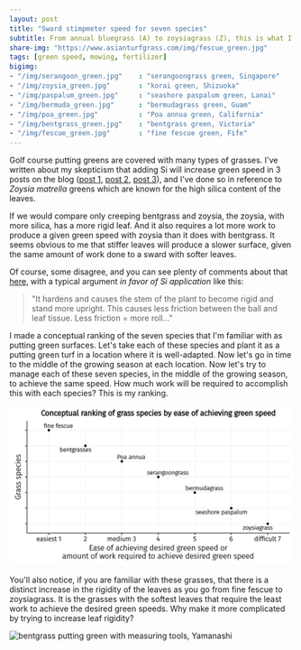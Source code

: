 ```yaml
---
layout: post
title: "Sward stimpmeter speed for seven species"
subtitle: From annual bluegrass (A) to zoysiagrass (Z), this is what I expect
share-img: "https://www.asianturfgrass.com/img/fescue_green.jpg"
tags: [green speed, mowing, fertilizer]
bigimg:
- "/img/serangoon_green.jpg"    : "serangoongrass green, Singapore"
- "/img/zoysia_green.jpg"       : "korai green, Shizuoka"
- "/img/paspalum_green.jpg"     : "seashore paspalum green, Lanai"
- "/img/bermuda_green.jpg"      : "bermudagrass green, Guam"
- "/img/poa_green.jpg"          : "Poa annua green, California"
- "/img/bentgrass_green.jpg"    : "bentgrass green, Victoria"
- "/img/fescue_green.jpg"       : "fine fescue green, Fife"
---
```


Golf course putting greens are covered with many types of grasses. I've written about my skepticism that adding Si will increase green speed in 3 posts on the blog ([post 1](http://www.asianturfgrass.com/2017-07-06-rethink-throw-spray-tank-si/), [post 2](http://www.asianturfgrass.com/2017-07-14-si-does-this-make-sense-to-you/), [post 3](http://www.blog.asianturfgrass.com/2015/02/silica-and-green-speed.html)), and I've done so in reference to *Zoysia matrella* greens which are known for the high silica content of the leaves.

If we would compare only creeping bentgrass and zoysia, the zoysia, with more silica, has a more rigid leaf. And it also requires a lot more work to produce a given green speed with zoysia than it does with bentgrass. It seems obvious to me that stiffer leaves will produce a slower surface, given the same amount of work done to a sward with softer leaves. 

Of course, some disagree, and you can see plenty of comments about that [here](https://www.facebook.com/micah.turfgrass/posts/10155478753516804?comment_id=10155478969166804&comment_tracking=%7B%22tn%22%3A%22R3%22%7D), with a typical argument *in favor of Si application* like this:

> "It hardens and causes the stem of the plant to become rigid and stand more upright. This causes less friction between the ball and leaf tissue. Less friction = more roll..."

I made a conceptual ranking of the seven species that I'm familiar with as putting green surfaces. Let's take each of these species and plant it as a putting green turf in a location where it is well-adapted. Now let's go in time to the middle of the growing season at each location. Now let's try to manage each of these seven species, in the middle of the growing season, to achieve the same speed. How much work will be required to accomplish this with each species? This is my ranking.

![conceptual ranking seven species ease of green speed](/img/species_ease_speed.svg)

You'll also notice, if you are familiar with these grasses, that there is a distinct increase in the rigidity of the leaves as you go from fine fescue to zoysiagrass. It is the grasses with the softest leaves that require the least work to achieve the desired green speeds. Why make it more complicated by trying to increase leaf rigidity?

![bentgrass putting green with measuring tools, Yamanashi](https://c1.staticflickr.com/7/6166/6190242493_e4a7206aa7_b_d.jpg)
